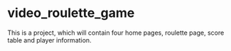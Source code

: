 # video_roulette_game
This is a project, which will contain four home pages, roulette page, score table and player information.
